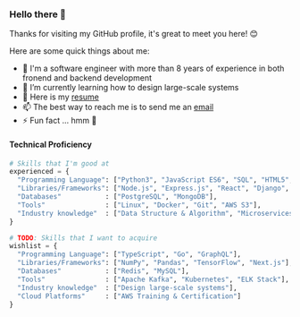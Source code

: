 ### Hello there 👋

Thanks for visiting my GitHub profile, it's great to meet you here! 😊

Here are some quick things about me:

- 🔭 I'm a software engineer with more than 8 years of experience in both fronend and backend development
- 🌱 I’m currently learning how to design large-scale systems
- 📄 Here is my [resume](https://tahmid-tanzim.github.io/resume)
- 📫 The best way to reach me is to send me an [email](mailto:tahmid.tanzim@gmail.com?subject=[GitHub]%20Source%20Profile%20README)
- ⚡ Fun fact ... hmm 🤔

#### Technical Proficiency
```python
# Skills that I'm good at
experienced = {
  "Programming Language": ["Python3", "JavaScript ES6", "SQL", "HTML5", "CSS3"],
  "Libraries/Frameworks": ["Node.js", "Express.js", "React", "Django", "Material-UI"],
  "Databases"           : ["PostgreSQL", "MongoDB"],
  "Tools"               : ["Linux", "Docker", "Git", "AWS S3"],
  "Industry knowledge"  : ["Data Structure & Algorithm", "Microservices", "RESTful API", "Agile", "OOD"]
}

# TODO: Skills that I want to acquire
wishlist = {
  "Programming Language": ["TypeScript", "Go", "GraphQL"],
  "Libraries/Frameworks": ["NumPy", "Pandas", "TensorFlow", "Next.js"],
  "Databases"           : ["Redis", "MySQL"],
  "Tools"               : ["Apache Kafka", "Kubernetes", "ELK Stack"],
  "Industry knowledge"  : ["Design large-scale systems"],
  "Cloud Platforms"     : ["AWS Training & Certification"]
}

```

<!-- #### Social -->
